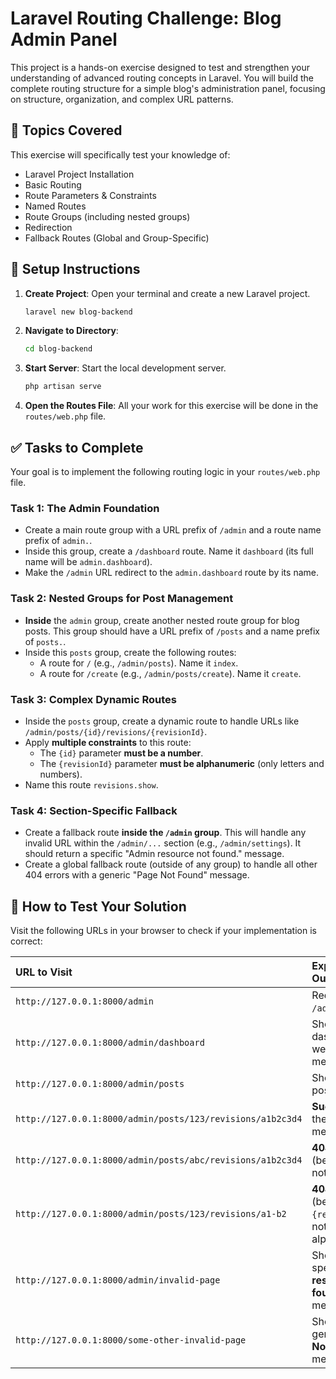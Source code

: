 
# Laravel Routing Challenge: Blog Admin Panel

This project is a hands-on exercise designed to test and strengthen your understanding of advanced routing concepts in Laravel. You will build the complete routing structure for a simple blog's administration panel, focusing on structure, organization, and complex URL patterns.

## 🎯 Topics Covered

This exercise will specifically test your knowledge of:
- Laravel Project Installation
- Basic Routing
- Route Parameters & Constraints
- Named Routes
- Route Groups (including nested groups)
- Redirection
- Fallback Routes (Global and Group-Specific)

## 🚀 Setup Instructions

1.  **Create Project**: Open your terminal and create a new Laravel project.
    ```bash
    laravel new blog-backend
    ```

2.  **Navigate to Directory**:
    ```bash
    cd blog-backend
    ```

3.  **Start Server**: Start the local development server.
    ```bash
    php artisan serve
    ```
4.  **Open the Routes File**: All your work for this exercise will be done in the `routes/web.php` file.

## ✅ Tasks to Complete

Your goal is to implement the following routing logic in your `routes/web.php` file.

### Task 1: The Admin Foundation
- Create a main route group with a URL prefix of `/admin` and a route name prefix of `admin.`.
- Inside this group, create a `/dashboard` route. Name it `dashboard` (its full name will be `admin.dashboard`).
- Make the `/admin` URL redirect to the `admin.dashboard` route by its name.

### Task 2: Nested Groups for Post Management
- **Inside** the `admin` group, create another nested route group for blog posts. This group should have a URL prefix of `/posts` and a name prefix of `posts.`.
- Inside this `posts` group, create the following routes:
    - A route for `/` (e.g., `/admin/posts`). Name it `index`.
    - A route for `/create` (e.g., `/admin/posts/create`). Name it `create`.

### Task 3: Complex Dynamic Routes
- Inside the `posts` group, create a dynamic route to handle URLs like `/admin/posts/{id}/revisions/{revisionId}`.
- Apply **multiple constraints** to this route:
    - The `{id}` parameter **must be a number**.
    - The `{revisionId}` parameter **must be alphanumeric** (only letters and numbers).
- Name this route `revisions.show`.

### Task 4: Section-Specific Fallback
- Create a fallback route **inside the `/admin` group**. This will handle any invalid URL within the `/admin/...` section (e.g., `/admin/settings`). It should return a specific "Admin resource not found." message.
- Create a global fallback route (outside of any group) to handle all other 404 errors with a generic "Page Not Found" message.

## 🧪 How to Test Your Solution

Visit the following URLs in your browser to check if your implementation is correct:

| URL to Visit | Expected Outcome |
| :--- | :--- |
| `http://127.0.0.1:8000/admin` | Redirects you to `/admin/dashboard`. |
| `http://127.0.0.1:8000/admin/dashboard` | Shows the dashboard welcome message. |
| `http://127.0.0.1:8000/admin/posts` | Shows the "all posts" message. |
| `http://127.0.0.1:8000/admin/posts/123/revisions/a1b2c3d4` | **Success!** Shows the revision message. |
| `http://127.0.0.1:8000/admin/posts/abc/revisions/a1b2c3d4` | **404 Not Found** (because `{id}` is not a number). |
| `http://127.0.0.1:8000/admin/posts/123/revisions/a1-b2` | **404 Not Found** (because `{revisionId}` is not alphanumeric). |
| `http://127.0.0.1:8000/admin/invalid-page` | Shows your specific **"Admin resource not found."** message. |
| `http://127.0.0.1:8000/some-other-invalid-page` | Shows your generic **"Page Not Found"** message. |
